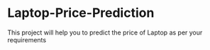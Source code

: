 # Laptop-Price-Prediction
This project will help you to predict the price of Laptop as per your requirements
